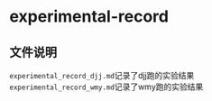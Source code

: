 # experimental-record
## 文件说明
```experimental_record_djj.md```记录了djj跑的实验结果
```experimental_record_wmy.md```记录了wmy跑的实验结果
